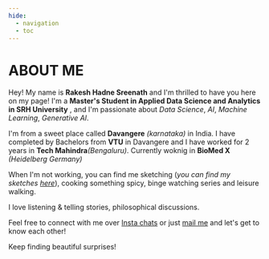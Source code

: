 ```yaml
---
hide:
  - navigation
  - toc
---
```


# ABOUT ME

Hey! My name is **Rakesh Hadne Sreenath** and I'm thrilled to have you here on my page! I'm a **Master's Student in Applied Data Science and Analytics in SRH University** , and I'm passionate about _Data Science_, _AI_, _Machine Learning_, _Generative AI_.

I'm from a sweet place called **Davangere** _(karnataka)_ in India. I have completed by Bachelors from **VTU** in Davangere and I have worked for 2 years in **Tech Mahindra**_(Bengaluru)_.
Currently woknig in **BioMed X** _(Heidelberg Germany)_

When I'm not working, you can find me sketching (_you can find my sketches [here](https://www.instagram.com/rs_arts___/)_), cooking something spicy, binge watching series and leisure walking.

I love listening & telling stories, philosophical discussions.

Feel free to connect with me over [Insta chats](https://www.instagram.com/rakesh_seenu_/) or just [mail me](mailto:hsrakesh70@gmail.com.com) and let's get to know each other!

Keep finding beautiful surprises!
